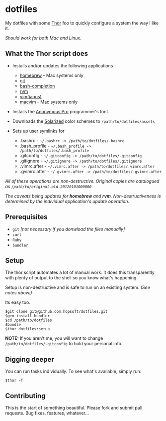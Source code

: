 # dotfiles

My dotfiles with some [Thor](https://github.com/wycats/thor/wiki) foo to quickly configure a system the way I like it.

*Should work for both Mac and Linux.*

## What the Thor script does

* Installs and/or updates the following applications

  * [homebrew](http://mxcl.github.com/homebrew/) - Mac systems only
  * [git](http://git-scm.com/)
  * [bash-completion](http://bash-completion.alioth.debian.org/)
  * [rvm](http://beginrescueend.com/)
  * [vim(janus)](https://github.com/carlhuda/janus)
  * [macvim](http://code.google.com/p/macvim/) - Mac systems only

* Installs the [Anonymous Pro](http://www.google.com/webfonts/specimen/Anonymous+Pro) programmer's font.

* Downloads the [Solarized](http://ethanschoonover.com/solarized) color schemes to `/path/to/dotfiles/assets`

* Sets up user symlinks for

  * .bashrc - `~/.bashrc -> /path/to/dotfiles/.bashrc`
  * .bash_profile - `~/.bash_profile -> /path/to/dotfiles/.bash_profile`
  * .gitconfig - `~/.gitconfig -> /path/to/dotfiles/.gitconfig`
  * .gitignore - `~/.gitignore -> /path/to/dotfiles/.gitignore`
  * .vimrc.after - `~/.vimrc.after -> /path/to/dotfiles/.vimrc.after`
  * .gvimrc.after - `~/.gvimrc.after -> /path/to/dotfiles/.gvimrc.after`

*All of these operations are non-destructive. Original copies are catalogued as `/path/to/original.old.20120101000000`*



*The caveats being updates for __homebrew__ and __rvm__. Non-destructiveness is determined by the individual application's update operation.*

## Prerequisites

* `git` *[not necessary if you donwload the files manually]*
* `curl`
* `Ruby`
* `bundler`

## Setup

The thor script automates a lot of manual work. It does this transparently with plenty of output to the shell so you know what's happening.

Setup is non-destructive and is safe to run on an existing system. *(See notes above)*

Its easy too.

```
$git clone git@github.com:hopsoft/dotfiles.git
$gem install bundler
$cd /path/to/dotfiles
$bundle
$thor dotfiles:setup
```

**NOTE:** If you aren't me, you will want to change `/path/to/dotfiles/.gitconfig` to hold your personal info.

## Digging deeper

You can run tasks individually. To see what's available, simply run:

```
$thor -T
```

## Contributing

This is the start of something beautiful.
Please fork and submit pull requests. Bug fixes, features, whatever...
